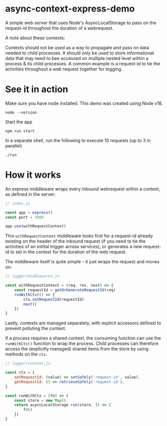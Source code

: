 # async-context-express-demo

A simple web server that uses Node's AsyncLocalStorage to pass on the request-id throughout the duration of a webrequest.

A note about these contexts:

Contexts should not be used as a way to propagate and pass on data needed to child processes. It should only be used to store informational data that may need to bee accessed on multiple nested level within a process & its child processes. A common example is a request-id to tie the activities throughout a web request together for logging.


# See it in action

Make sure you have node installed. This demo was created using Node v18.

```
node --version
```

Start the app

```
npm run start
```

In a separate shell, run the following to execute 10 requests (up to 3 in parallel)

```
./run
```

# How it works

An express middleware wraps every inbound webrequest within a context, as defined in the server:

```js
// index.js

const app = express()
const port = 3000

app.use(withRequestContext)
```

This `withRequestContext` middleware looks first for a request-id already existing on the header of the inbound request (if you need to tie the activities of an initital trigger across services), or generates a new request-id to set in the context for the duration of the web request.

The middleware itself is quite simple - it just wraps the request and moves on:

```js
// logger/middlewares.js

const withRequestContext = (req, res, next) => {
    const requestId = getOrGenerateRequestId(req)
    runWithCtx(() => {
        ctx.setRequestId(requestId)
        next()
    })
}
```

Lastly, contexts are managed separately, with explicit accessors defined to prevent polluting the context.

If a process requires a shared context, the consuming function can use the `runWithCtx()` function to wrap the process. Child processes can therefore access the (explicitly managed) shared items from the store by using methods on the `ctx`.

```js
// logger/context.js

const ctx = {
    setRequestId: (value) => setSafely('request-id', value),
    getRequestId: () => retrieveSafely('request-id'),
}

const runWithCtx = (fn) => {
    const store = new Map()
    return asyncLocalStorage.run(store, () => {
        fn()
    })
}
```
